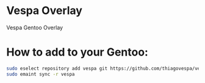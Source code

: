 # Vespa Overlay
Vespa Gentoo Overlay

# How to add to your Gentoo:

```bash
sudo eselect repository add vespa git https://github.com/thiagovespa/vespa-overlay.git
sudo emaint sync -r vespa
```
